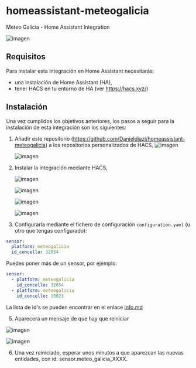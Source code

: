 # homeassistant-meteogalicia
Meteo Galicia - Home Assistant Integration

![imagen](https://user-images.githubusercontent.com/3638478/191593829-b1ad8bec-b456-4023-9d4d-0e17796d27cc.png)

## Requisitos

Para instalar esta integración en Home Assistant necesitarás:

* una instalación de Home Assistant (HA),
* tener HACS en tu entorno de HA (ver <https://hacs.xyz/>)


## Instalación
Una vez cumplidos los objetivos anteriores, los pasos a seguir para la instalación de esta integración son los siguientes:

1. Añadir este repositorio (<https://github.com/Danieldiazi/homeassistant-meteogalicia>) a los repositorios personalizados de HACS,
   ![imagen](https://user-images.githubusercontent.com/3638478/191826846-7dc9b9b8-478e-45ed-9cc8-12553081a13a.png)

   ![imagen](https://user-images.githubusercontent.com/3638478/191592833-655e6ff8-c315-4d39-9e04-3812129336c4.png)

3. Instalar la integración mediante HACS,

   ![imagen](https://user-images.githubusercontent.com/3638478/191827262-2e0dc260-b275-409e-81df-b854e55bfe3d.png)

   
   ![imagen](https://user-images.githubusercontent.com/3638478/191827091-c60dff09-c632-497a-a291-38f75618ec07.png)
   
   ![imagen](https://user-images.githubusercontent.com/3638478/191827490-c2148e02-0f32-4624-8a49-89b53aa9636e.png)

   ![imagen](https://user-images.githubusercontent.com/3638478/191827562-dc11d755-c1d8-4040-a7dd-85de8a3212b6.png)


4. Configurarla mediante el fichero de configuración `configuration.yaml` (u otro que tengas configurado):

``` yaml
sensor:
  platform: meteogalicia
  id_concello: 32054
```

Puedes poner más de un sensor, por ejemplo:

``` yaml
sensor:
  - platform: meteogalicia
    id_concello: 32054
  - platform: meteogalicia
    id_concello: 15023
```


La lista de id's se pueden encontrar en el enlace [info.md](info.md)

5. Aparecerá un mensaje de que hay que reiniciar

![imagen](https://user-images.githubusercontent.com/3638478/191827699-7bdc43b1-c18c-4bb8-81de-c03ecca969f7.png)

![imagen](https://user-images.githubusercontent.com/3638478/191827740-d495ed95-e02d-41de-93ca-04f7e13fc9b2.png)

6. Una vez reiniciado, esperar unos minutos a que aparezcan las nuevas entidades, con id: sensor.meteo_galicia_XXXX.
